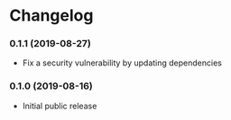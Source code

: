 # Changelog

### 0.1.1 (2019-08-27)

- Fix a security vulnerability by updating dependencies

### 0.1.0 (2019-08-16)

- Initial public release